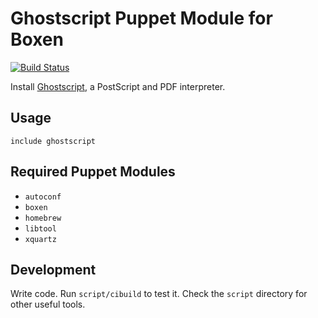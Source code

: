 # Ghostscript Puppet Module for Boxen

[![Build Status](https://travis-ci.org/boxen/puppet-ghostscript.png?branch=master)](https://travis-ci.org/boxen/puppet-ghostscript)

Install [Ghostscript](http://www.ghostscript.com), a PostScript and
PDF interpreter.

## Usage

```puppet
include ghostscript
```

## Required Puppet Modules

* `autoconf`
* `boxen`
* `homebrew`
* `libtool`
* `xquartz`

## Development

Write code. Run `script/cibuild` to test it. Check the `script`
directory for other useful tools.
